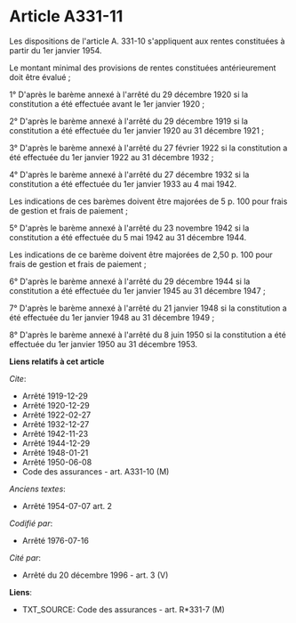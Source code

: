 # Article A331-11

Les dispositions de l'article A. 331-10 s'appliquent aux rentes constituées à partir du 1er janvier 1954.

Le montant minimal des provisions de rentes constituées antérieurement doit être évalué ;

1° D'après le barème annexé à l'arrêté du 29 décembre 1920 si la constitution a été effectuée avant le 1er janvier 1920 ;

2° D'après le barème annexé à l'arrêté du 29 décembre 1919 si la constitution a été effectuée du 1er janvier 1920 au 31
décembre 1921 ;

3° D'après le barème annexé à l'arrêté du 27 février 1922 si la constitution a été effectuée du 1er janvier 1922 au 31
décembre 1932 ;

4° D'après le barème annexé à l'arrêté du 27 décembre 1932 si la constitution a été effectuée du 1er janvier 1933 au 4 mai
1942.

Les indications de ces barèmes doivent être majorées de 5 p. 100 pour frais de gestion et frais de paiement ;

5° D'après le barème annexé à l'arrêté du 23 novembre 1942 si la constitution a été effectuée du 5 mai 1942 au 31 décembre
1944.

Les indications de ce barème doivent être majorées de 2,50 p. 100 pour frais de gestion et frais de paiement ;

6° D'après le barème annexé à l'arrêté du 29 décembre 1944 si la constitution a été effectuée du 1er janvier 1945 au 31
décembre 1947 ;

7° D'après le barème annexé à l'arrêté du 21 janvier 1948 si la constitution a été effectuée du 1er janvier 1948 au 31
décembre 1949 ;

8° D'après le barème annexé à l'arrêté du 8 juin 1950 si la constitution a été effectuée du 1er janvier 1950 au 31 décembre
1953.

**Liens relatifs à cet article**

_Cite_:

  - Arrêté 1919-12-29
  - Arrêté 1920-12-29
  - Arrêté 1922-02-27
  - Arrêté 1932-12-27
  - Arrêté 1942-11-23
  - Arrêté 1944-12-29
  - Arrêté 1948-01-21
  - Arrêté 1950-06-08
  - Code des assurances - art. A331-10 (M)

_Anciens textes_:

  - Arrêté 1954-07-07 art. 2

_Codifié par_:

  - Arrêté 1976-07-16

_Cité par_:

  - Arrêté du 20 décembre 1996 - art. 3 (V)

**Liens**:

  - TXT_SOURCE: Code des assurances - art. R*331-7 (M)
